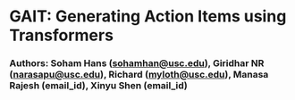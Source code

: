 # GAIT: Generating Action Items using Transformers
### Authors: Soham Hans (sohamhan@usc.edu), Giridhar NR (narasapu@usc.edu), Richard (myloth@usc.edu), Manasa Rajesh (email_id), Xinyu Shen (email_id)

